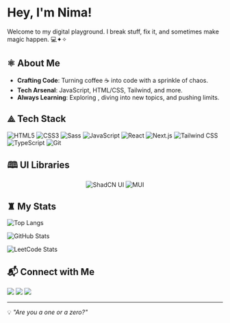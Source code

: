 #  Hey, I'm **Nima**!

Welcome to my digital playground. I break stuff, fix it, and sometimes make magic happen. 💻✦✧

## ⚛ About Me
- **Crafting Code**: Turning coffee ☕ into code with a sprinkle of chaos.
- **Tech Arsenal**: JavaScript, HTML/CSS, Tailwind, and more.
- **Always Learning**: Exploring , diving into new topics, and pushing limits.

## ⟁ Tech Stack

<div align="left">

  <img src="https://img.shields.io/badge/HTML5-E34F26?style=for-the-badge&logo=html5&logoColor=white" alt="HTML5" />
  <img src="https://img.shields.io/badge/CSS3-1572B6?style=for-the-badge&logo=css3&logoColor=white" alt="CSS3" />
<img src="https://img.shields.io/badge/Sass-CC6699?style=for-the-badge&logo=sass&logoColor=white" alt="Sass" />
  <img src="https://img.shields.io/badge/JavaScript-F7DF1E?style=for-the-badge&logo=javascript&logoColor=black" alt="JavaScript" />
  <img src="https://img.shields.io/badge/React-20232A?style=for-the-badge&logo=react&logoColor=61DAFB" alt="React" />
  <img src="https://img.shields.io/badge/Next.js-000000?style=for-the-badge&logo=nextdotjs&logoColor=white" alt="Next.js" />
  <img src="https://img.shields.io/badge/Tailwind_CSS-38B2AC?style=for-the-badge&logo=tailwind-css&logoColor=white" alt="Tailwind CSS" />
  <img src="https://img.shields.io/badge/TypeScript-3178C6?style=for-the-badge&logo=typescript&logoColor=white" alt="TypeScript" />
  <img src="https://img.shields.io/badge/Git-F05032?style=for-the-badge&logo=git&logoColor=white" alt="Git" />
</div>

## 🕮 UI Libraries
<div align="center">
  <img src="https://img.shields.io/badge/ShadCN_UI-000000?style=for-the-badge&logo=none&logoColor=white" alt="ShadCN UI" />
  <img src="https://img.shields.io/badge/MUI-007FFF?style=for-the-badge&logo=mui&logoColor=white" alt="MUI" />
</div>

## ♜ My Stats
![Top Langs](https://github-readme-stats.vercel.app/api/top-langs/?username=nima-frontend&layout=compact&theme=holi)


![GitHub Stats](https://github-readme-stats.vercel.app/api?username=nima-frontend&show_icons=true&theme=holi)

![LeetCode Stats](https://leetcard.jacoblin.cool/nima-frontend?theme=nord)


## 📬 Connect with Me
<p align="left">
    <a href="https://github.com/nima-frontend" target="_blank"><img src="https://img.shields.io/badge/GitHub-181717?style=for-the-badge&logo=github&logoColor=white" /></a>
    <a href="https://linkedin.com/in/nima-pourdad-b2a5bb331" target="_blank"><img src="https://img.shields.io/badge/LinkedIn-0A66C2?style=for-the-badge&logo=linkedin&logoColor=white" /></a>
    <a href="https://t.me/nimapourdad" target="_blank"><img src="https://img.shields.io/badge/Telegram-26A5E4?style=for-the-badge&logo=telegram&logoColor=white" /></a>
</p>

---

💡 *"Are you a one or a zero?"*

